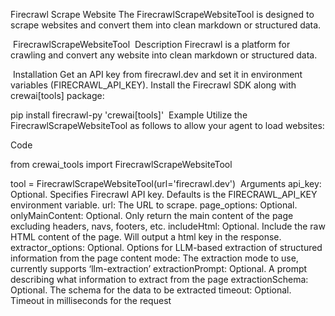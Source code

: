 Firecrawl Scrape Website
The FirecrawlScrapeWebsiteTool is designed to scrape websites and convert them into clean markdown or structured data.

​
FirecrawlScrapeWebsiteTool
​
Description
Firecrawl is a platform for crawling and convert any website into clean markdown or structured data.

​
Installation
Get an API key from firecrawl.dev and set it in environment variables (FIRECRAWL_API_KEY).
Install the Firecrawl SDK along with crewai[tools] package:

pip install firecrawl-py 'crewai[tools]'
​
Example
Utilize the FirecrawlScrapeWebsiteTool as follows to allow your agent to load websites:

Code

from crewai_tools import FirecrawlScrapeWebsiteTool

tool = FirecrawlScrapeWebsiteTool(url='firecrawl.dev')
​
Arguments
api_key: Optional. Specifies Firecrawl API key. Defaults is the FIRECRAWL_API_KEY environment variable.
url: The URL to scrape.
page_options: Optional.
onlyMainContent: Optional. Only return the main content of the page excluding headers, navs, footers, etc.
includeHtml: Optional. Include the raw HTML content of the page. Will output a html key in the response.
extractor_options: Optional. Options for LLM-based extraction of structured information from the page content
mode: The extraction mode to use, currently supports ‘llm-extraction’
extractionPrompt: Optional. A prompt describing what information to extract from the page
extractionSchema: Optional. The schema for the data to be extracted
timeout: Optional. Timeout in milliseconds for the request